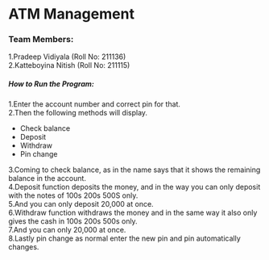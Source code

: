 # ATM Management

### Team Members:
1.Pradeep Vidiyala (Roll No: 211136)  
2.Katteboyina Nitish (Roll No: 211115)

##### How to Run the Program: 

1.Enter the account number and correct pin for that.  
2.Then the following methods will display. 
- Check balance  
- Deposit  
- Withdraw  
- Pin change   

3.Coming to check balance, as in the name says that it shows the remaining balance in the account.  
4.Deposit function deposits the money, and in the way you can only deposit with the notes of 100s 200s 500S only.  
5.And you can only deposit 20,000 at once.  
6.Withdraw function withdraws the money and in the same way it also only gives the cash in 100s 200s 500s only.  
7.And you can only 20,000 at once.  
8.Lastly pin change as normal enter the new pin and pin automatically changes.  


